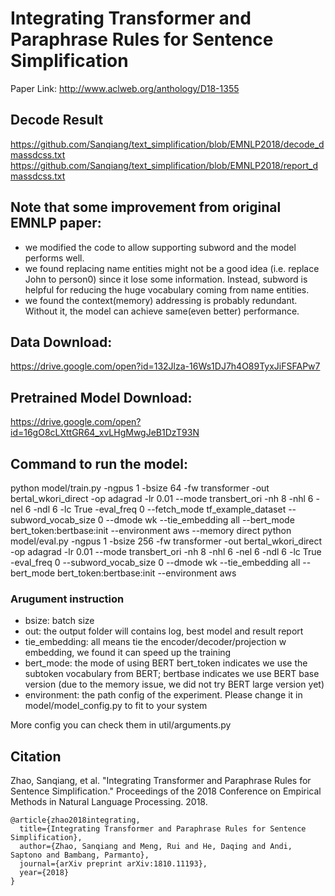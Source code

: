 # Integrating Transformer and Paraphrase Rules for Sentence Simplification
Paper Link: http://www.aclweb.org/anthology/D18-1355

## Decode Result
https://github.com/Sanqiang/text_simplification/blob/EMNLP2018/decode_dmassdcss.txt
https://github.com/Sanqiang/text_simplification/blob/EMNLP2018/report_dmassdcss.txt

## Note that some improvement from original EMNLP paper: 
- we modified the code to allow supporting subword and the model performs well.
- we found replacing name entities might not be a good idea (i.e. replace John to person0) since it lose some information. Instead, subword is helpful for reducing the huge vocabulary coming from name entities.
- we found the context(memory) addressing is probably redundant. Without it, the model can achieve same(even better) performance.

## Data Download:
https://drive.google.com/open?id=132Jlza-16Ws1DJ7h4O89TyxJiFSFAPw7

## Pretrained Model Download:
https://drive.google.com/open?id=16gO8cLXttGR64_xvLHgMwgJeB1DzT93N

## Command to run the model:
python model/train.py -ngpus 1 -bsize 64 -fw transformer -out bertal_wkori_direct -op adagrad -lr 0.01 --mode transbert_ori -nh 8 -nhl 6 -nel 6 -ndl 6 -lc True -eval_freq 0 --fetch_mode tf_example_dataset --subword_vocab_size 0 --dmode wk --tie_embedding all --bert_mode bert_token:bertbase:init --environment aws --memory direct
python model/eval.py  -ngpus 1 -bsize 256 -fw transformer -out bertal_wkori_direct -op adagrad -lr 0.01 --mode transbert_ori -nh 8 -nhl 6 -nel 6 -ndl 6 -lc True -eval_freq 0 --subword_vocab_size 0 --dmode wk --tie_embedding all --bert_mode bert_token:bertbase:init --environment aws

### Arugument instruction
- bsize: batch size
- out: the output folder will contains log, best model and result report
- tie_embedding: all means tie the encoder/decoder/projection w embedding, we found it can speed up the training
- bert_mode: the mode of using BERT bert_token indicates we use the subtoken vocabulary from BERT; bertbase indicates we use BERT base version (due to the memory issue, we did not try BERT large version yet)
- environment: the path config of the experiment. Please change it in model/model_config.py to fit to your system


More config you can check them in util/arguments.py


## Citation
Zhao, Sanqiang, et al. "Integrating Transformer and Paraphrase Rules for Sentence Simplification." Proceedings of the 2018 Conference on Empirical Methods in Natural Language Processing. 2018.

```
@article{zhao2018integrating,
  title={Integrating Transformer and Paraphrase Rules for Sentence Simplification},
  author={Zhao, Sanqiang and Meng, Rui and He, Daqing and Andi, Saptono and Bambang, Parmanto},
  journal={arXiv preprint arXiv:1810.11193},
  year={2018}
}
```
